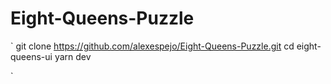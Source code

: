 # Eight-Queens-Puzzle

`
git clone https://github.com/alexespejo/Eight-Queens-Puzzle.git
cd eight-queens-ui
yarn dev

`

